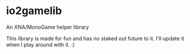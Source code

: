 io2gamelib
==========

An XNA/MonoGame helper library

This library is made for fun and has no staked out future to it. I'll update it when I play around with it. :)
